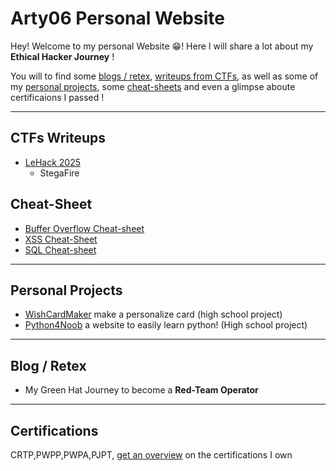 # Arty06 Personal Website

Hey! Welcome to my personal Website 😁! Here I will share a lot about my **Ethical Hacker Journey** !

You will to find some [blogs / retex](/blog), [writeups from CTFs](/ctf), as well as some of my [personal projects](/projects), some [cheat-sheets](/cheat-sheet) and even a glimpse aboute certificaions I passed !

---

## CTFs Writeups

- [LeHack 2025](/ctf/lehack2025-wargame/stegafire/)
	- StegaFire

## Cheat-Sheet

- [Buffer Overflow Cheat-sheet](/cheat-sheet/buffer-overflow/buffer-overflow)
- [XSS Cheat-Sheet](/cheat-sheet/XSS)
- [SQL Cheat-sheet](/cheat-sheet/SQL)

---

## Personal Projects

- [WishCardMaker](/projects/wishcard-maker/wishcard-maker) make a personalize card (high school project)
- [Python4Noob](/projects/report.pdf) a website to easily learn python! (High school project)

---

## Blog / Retex

- My Green Hat Journey to become a **Red-Team Operator**

---

## Certifications

CRTP,PWPP,PWPA,PJPT, [get an overview](/certifications/) on the certifications I own


